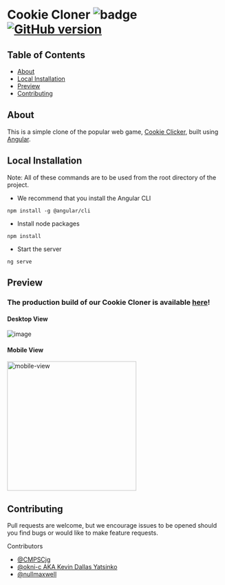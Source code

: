 # Cookie Cloner ![badge](https://img.shields.io/badge/license-Open-brightgreen) [![GitHub version](https://badge.fury.io/gh/Naereen%2FStrapDown.js.svg)](https://github.com/CMPSCjg/CookieCloner)

## Table of Contents
    
* [About](#about)
* [Local Installation](#local-installation)
* [Preview](#preview)
* [Contributing](#contributing)


## About 
    
This is a simple clone of the popular web game, [Cookie Clicker](https://orteil.dashnet.org/cookieclicker/), built using [Angular](https://angular.io/).
    
    
## Local Installation

Note: All of these commands are to be used from the root directory of the project.

- We recommend that you install the Angular CLI
```
npm install -g @angular/cli
```
- Install node packages
```
npm install
```
- Start the server
```
ng serve
```


## Preview 

### The production build of our Cookie Cloner is available [here](https://cookie-cloner.vercel.app/)!
#### Desktop View
![image](https://user-images.githubusercontent.com/77583463/135708373-fad90d85-4a2f-444c-972f-abf38893ea1f.png)
#### Mobile View
<img src="https://user-images.githubusercontent.com/77583463/135697305-1926af43-fb9c-4805-b4ed-5482f3bbfdb8.png" alt="mobile-view" width="300"/>

    
    
## Contributing
    
Pull requests are welcome, but we encourage issues to be opened should you find bugs or would like to make feature requests.

Contributors
- [@CMPSCjg](https://github.com/CMPSCjg)
- [@okni-c AKA Kevin Dallas Yatsinko](https://github.com/okni-c)
- [@nullmaxwell](https://github.com/nullmaxwell)
